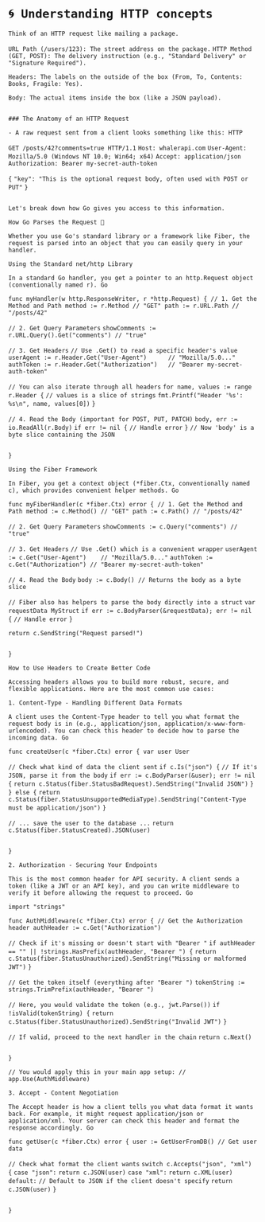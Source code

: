 # `🌀 Understanding HTTP concepts`

`Think of an HTTP request like mailing a package.`


`URL Path (/users/123): The street address on the package.`
 `HTTP Method (GET, POST): The delivery instruction (e.g., "Standard Delivery" or "Signature Required").`

`Headers: The labels on the outside of the box (From, To, Contents: Books, Fragile: Yes).`

`Body: The actual items inside the box (like a JSON payload).`
```

### The Anatomy of an HTTP Request

- A raw request sent from a client looks something like this: HTTP

```
`GET /posts/42?comments=true HTTP/1.1`
`Host: whalerapi.com`
`User-Agent: Mozilla/5.0 (Windows NT 10.0; Win64; x64)`
`Accept: application/json`
`Authorization: Bearer my-secret-auth-token`

`{`
 `"key": "This is the optional request body, often used with POST or PUT"`
`}`
```

Let's break down how Go gives you access to this information.

How Go Parses the Request 📝

Whether you use Go's standard library or a framework like Fiber, the request is parsed into an object that you can easily query in your handler.

Using the Standard net/http Library

In a standard Go handler, you get a pointer to an http.Request object (conventionally named r). Go

func myHandler(w http.ResponseWriter, r *http.Request) { // 1. Get the Method and Path method := r.Method // "GET" path := r.URL.Path // "/posts/42"

```
`// 2. Get Query Parameters`
`showComments := r.URL.Query().Get("comments") // "true"`

`// 3. Get Headers`
`// Use .Get() to read a specific header's value`
`userAgent := r.Header.Get("User-Agent")      // "Mozilla/5.0..."`
`authToken := r.Header.Get("Authorization")   // "Bearer my-secret-auth-token"`

`// You can also iterate through all headers`
`for name, values := range r.Header {`
    `// values is a slice of strings`
    `fmt.Printf("Header '%s': %s\n", name, values[0])`
`}`

`// 4. Read the Body (important for POST, PUT, PATCH)`
`body, err := io.ReadAll(r.Body)`
`if err != nil {`
    `// Handle error`
`}`
`// Now 'body' is a byte slice containing the JSON`
```

}

Using the Fiber Framework

In Fiber, you get a context object (*fiber.Ctx, conventionally named c), which provides convenient helper methods. Go

func myFiberHandler(c *fiber.Ctx) error { // 1. Get the Method and Path method := c.Method() // "GET" path := c.Path() // "/posts/42"

```
`// 2. Get Query Parameters`
`showComments := c.Query("comments") // "true"`

`// 3. Get Headers`
`// Use .Get() which is a convenient wrapper`
`userAgent := c.Get("User-Agent")    // "Mozilla/5.0..."`
`authToken := c.Get("Authorization") // "Bearer my-secret-auth-token"`

`// 4. Read the Body`
`body := c.Body() // Returns the body as a byte slice`

`// Fiber also has helpers to parse the body directly into a struct`
`var requestData MyStruct`
`if err := c.BodyParser(&requestData); err != nil {`
    `// Handle error`
`}`

`return c.SendString("Request parsed!")`
```

}

How to Use Headers to Create Better Code

Accessing headers allows you to build more robust, secure, and flexible applications. Here are the most common use cases:

1. Content-Type - Handling Different Data Formats

A client uses the Content-Type header to tell you what format the request body is in (e.g., application/json, application/x-www-form-urlencoded). You can check this header to decide how to parse the incoming data. Go

func createUser(c *fiber.Ctx) error { var user User

```
`// Check what kind of data the client sent`
`if c.Is("json") {`
    `// If it's JSON, parse it from the body`
    `if err := c.BodyParser(&user); err != nil {`
        `return c.Status(fiber.StatusBadRequest).SendString("Invalid JSON")`
    `}`
`} else {`
    `return c.Status(fiber.StatusUnsupportedMediaType).SendString("Content-Type must be application/json")`
`}`

`// ... save the user to the database ...`
`return c.Status(fiber.StatusCreated).JSON(user)`
```

}

2. Authorization - Securing Your Endpoints

This is the most common header for API security. A client sends a token (like a JWT or an API key), and you can write middleware to verify it before allowing the request to proceed. Go

import "strings"

func AuthMiddleware(c *fiber.Ctx) error { // Get the Authorization header authHeader := c.Get("Authorization")

```
`// Check if it's missing or doesn't start with "Bearer "`
`if authHeader == "" || !strings.HasPrefix(authHeader, "Bearer ") {`
    `return c.Status(fiber.StatusUnauthorized).SendString("Missing or malformed JWT")`
`}`

`// Get the token itself (everything after "Bearer ")`
`tokenString := strings.TrimPrefix(authHeader, "Bearer ")`

`// Here, you would validate the token (e.g., jwt.Parse())`
`if !isValid(tokenString) {`
    `return c.Status(fiber.StatusUnauthorized).SendString("Invalid JWT")`
`}`

`// If valid, proceed to the next handler in the chain`
`return c.Next()`
```

}

// You would apply this in your main app setup: // app.Use(AuthMiddleware)

3. Accept - Content Negotiation

The Accept header is how a client tells you what data format it wants back. For example, it might request application/json or application/xml. Your server can check this header and format the response accordingly. Go

func getUser(c *fiber.Ctx) error { user := GetUserFromDB() // Get user data

```
`// Check what format the client wants`
`switch c.Accepts("json", "xml") {`
`case "json":`
    `return c.JSON(user)`
`case "xml":`
    `return c.XML(user)`
`default:`
    `// Default to JSON if the client doesn't specify`
    `return c.JSON(user)`
`}`
```

}
